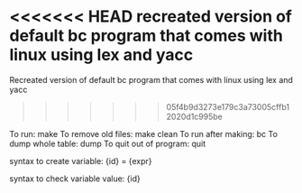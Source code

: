 <<<<<<< HEAD
recreated version of default bc program that comes with linux using lex and yacc
=======
Recreated version of default bc program that comes with linux using lex and yacc
>>>>>>> 05f4b9d3273e179c3a73005cffb12020d1c995be

To run: make
To remove old files: make clean
To run after making: bc
To dump whole table: dump
To quit out of program: quit

syntax to create variable:
{id} = {expr}

syntax to check variable value:
{id}
